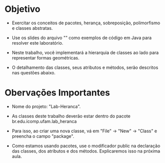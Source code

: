 # Objetivo
- Exercitar os conceitos de pacotes, herança, sobreposição, polimorfismo e classes abstratas.

- Use os slides do arquivo "" como exemplos de código em Java para resolver este laboratório.

- Neste trabalho, você implementará a hierarquia de classes ao lado para representar formas geométricas.

- O detalhamento das classes, seus atributos e métodos, serão descritos nas questões abaixo.

# Obervações Importantes

- Nome do projeto: "Lab-Heranca".

- As classes deste trabalho deverão estar dentro do
pacote br.edu.icomp.ufam.lab_heranca

- Para isso, ao criar uma nova classe, vá em "File" →
"New" → "Class" e preencha o campo "package".

- Como estamos usando pacotes, use o modificador public na declaração das classes, dos atributos e dos métodos. Explicaremos isso na próxima aula.
